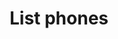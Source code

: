 ---
title: List phones
excerpt: Returns a list of all phone numbers
api:
  file: sycle.json
  operationId: phoneIndex
hidden: false
---